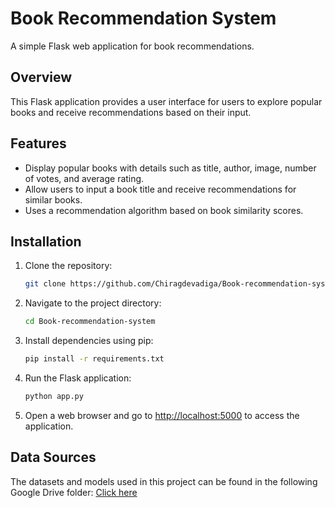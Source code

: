 

# Book Recommendation System

A simple Flask web application for book recommendations.

## Overview

This Flask application provides a user interface for users to explore popular books and receive recommendations based on their input.

## Features

- Display popular books with details such as title, author, image, number of votes, and average rating.
- Allow users to input a book title and receive recommendations for similar books.
- Uses a recommendation algorithm based on book similarity scores.

## Installation

1. Clone the repository:

   ```bash
   git clone https://github.com/Chiragdevadiga/Book-recommendation-system.git
   ```

2. Navigate to the project directory:

   ```bash
   cd Book-recommendation-system
   ```

3. Install dependencies using pip:

   ```bash
   pip install -r requirements.txt
   ```

4. Run the Flask application:

   ```bash
   python app.py
   ```

5. Open a web browser and go to [http://localhost:5000](http://localhost:5000) to access the application.


## Data Sources

 The datasets and models used in this project can be found in the following Google Drive folder:
   [Click here](https://drive.google.com/drive/folders/1UpMHR5QBSXAPhW5LtDE3ZVriZf-D5Low?usp=sharing)
  





